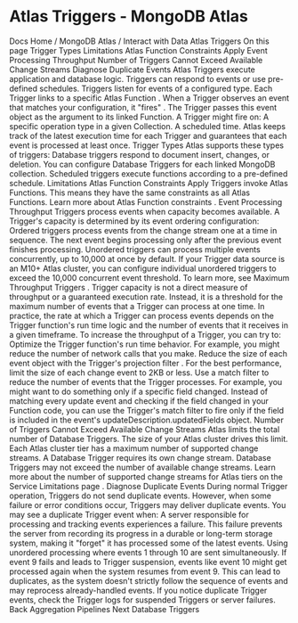 # Atlas Triggers - MongoDB Atlas


Docs Home / MongoDB Atlas / Interact with Data Atlas Triggers On this page Trigger Types Limitations Atlas Function Constraints Apply Event Processing Throughput Number of Triggers Cannot Exceed Available Change Streams Diagnose Duplicate Events Atlas Triggers execute application and database logic. Triggers
can respond to events or use pre-defined schedules. Triggers listen for events of a configured type. Each Trigger links to a
specific Atlas Function .
When a Trigger observes an event that matches your
configuration, it "fires" . The Trigger passes this event object as the
argument to its linked Function. A Trigger might fire on: A specific operation type in a given Collection. A scheduled time. Atlas keeps track of the latest execution time for each Trigger and guarantees
that each event is processed at least once. Trigger Types Atlas supports these types of triggers: Database triggers respond to document insert, changes, or deletion. You can configure
Database Triggers for each linked MongoDB collection. Scheduled triggers execute functions according to a pre-defined schedule. Limitations Atlas Function Constraints Apply Triggers invoke Atlas Functions. This means they have the same
constraints as all Atlas Functions. Learn more about Atlas Function constraints . Event Processing Throughput Triggers process events when capacity becomes available. A Trigger's
capacity is determined by its event ordering configuration: Ordered triggers process events from the change stream one at a time
in sequence. The next event begins processing only after the previous
event finishes processing. Unordered triggers can process multiple events concurrently, up to
10,000 at once by default. If your Trigger data source is an M10+
Atlas cluster, you can configure individual unordered triggers to
exceed the 10,000 concurrent event threshold. To learn more, see Maximum Throughput Triggers . Trigger capacity is not a direct measure of throughput or a guaranteed
execution rate. Instead, it is a threshold for the maximum number of
events that a Trigger can process at one time. In practice, the rate at
which a Trigger can process events depends on the Trigger function's run
time logic and the number of events that it receives in a given
timeframe. To increase the throughput of a Trigger, you can try to: Optimize the Trigger function's run time behavior. For example, you
might reduce the number of network calls that you make. Reduce the size of each event object with the Trigger's projection filter . For the best
performance, limit the size of each change event to 2KB or less. Use a match filter to reduce the number of events that the Trigger
processes. For example, you might want to do something only if a
specific field changed. Instead of matching every update event and
checking if the field changed in your Function code, you can use the
Trigger's match filter to fire only if the field is included in the
event's updateDescription.updatedFields object. Number of Triggers Cannot Exceed Available Change Streams Atlas limits the total number of Database Triggers. The size of your
Atlas cluster drives this limit. Each Atlas cluster tier has a maximum number of supported change
streams. A Database Trigger requires its own change stream. Database Triggers
may not exceed the number of available change streams. Learn more about the number of supported change streams for Atlas tiers on the Service Limitations page . Diagnose Duplicate Events During normal Trigger operation, Triggers do not send duplicate events.
However, when some failure or error conditions occur, Triggers may deliver
duplicate events. You may see a duplicate Trigger event when: A server responsible for processing and tracking events experiences a
failure. This failure prevents the server from recording its progress in a
durable or long-term storage system, making it "forget" it has processed
some of the latest events. Using unordered processing where events 1 through 10 are sent simultaneously.
If event 9 fails and leads to Trigger suspension, events like event 10 might
get processed again when the system resumes from event 9. This can lead to
duplicates, as the system doesn't strictly follow the sequence of events and
may reprocess already-handled events. If you notice duplicate Trigger events, check the Trigger logs for suspended Triggers or server failures. Back Aggregation Pipelines Next Database Triggers
